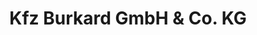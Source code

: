 ---
title: "Kfz Burkard GmbH & Co. KG"
url: /rattelsdorf/kfz-burkard-gmbh-und-co-kg/
shop: Autowerkstatt
---